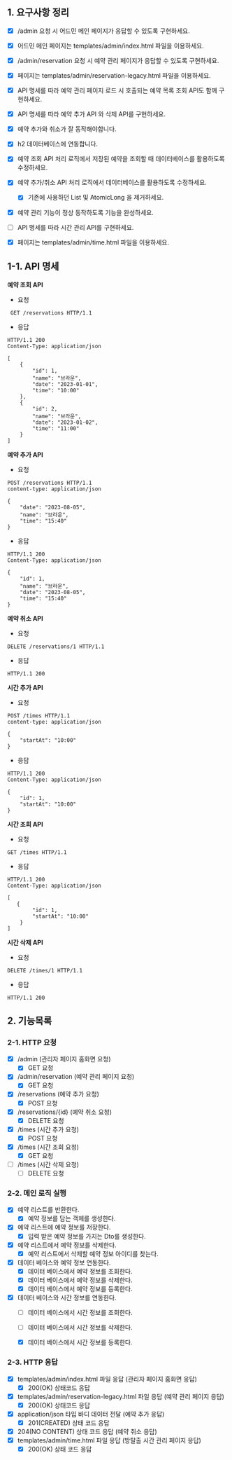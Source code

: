 ## 1. 요구사항 정리
- [x] /admin 요청 시 어드민 메인 페이지가 응답할 수 있도록 구현하세요.
- [x] 어드민 메인 페이지는 templates/admin/index.html 파일을 이용하세요.
- [x] /admin/reservation 요청 시 예약 관리 페이지가 응답할 수 있도록 구현하세요.
- [x] 페이지는 templates/admin/reservation-legacy.html 파일을 이용하세요.
- [x] API 명세를 따라 예약 관리 페이지 로드 시 호출되는 예약 목록 조회 API도 함께 구현하세요.
- [x] API 명세를 따라 예약 추가 API 와 삭제 API를 구현하세요.
- [x] 예약 추가와 취소가 잘 동작해야합니다.
- [x] h2 데이터베이스에 연동합니다.
- [x] 예약 조회 API 처리 로직에서 저장된 예약을 조회할 때 데이터베이스를 활용하도록 수정하세요.
- [x] 예약 추가/취소 API 처리 로직에서 데이터베이스를 활용하도록 수정하세요. 
  - [x] 기존에 사용하던 List 및 AtomicLong 을 제거하세요.
- [x] 예약 관리 기능이 정상 동작하도록 기능을 완성하세요.
- [ ] API 명세를 따라 시간 관리 API를 구현하세요.
- [x] 페이지는 templates/admin/time.html 파일을 이용하세요.



## 1-1. API 명세 
**예약 조회 API**
- 요청
```
 GET /reservations HTTP/1.1
```
- 응답 
```
HTTP/1.1 200 
Content-Type: application/json

[
    {
        "id": 1,
        "name": "브라운",
        "date": "2023-01-01",
        "time": "10:00"
    },
    {
        "id": 2,
        "name": "브라운",
        "date": "2023-01-02",
        "time": "11:00"
    }
]

```

**예약 추가 API**

- 요청
```
POST /reservations HTTP/1.1
content-type: application/json

{
    "date": "2023-08-05",
    "name": "브라운",
    "time": "15:40"
}
```
- 응답 

```
HTTP/1.1 200 
Content-Type: application/json

{
    "id": 1,
    "name": "브라운",
    "date": "2023-08-05",
    "time": "15:40"
}
```

**예약 취소 API**
- 요청
```
DELETE /reservations/1 HTTP/1.1
```
- 응답
```
HTTP/1.1 200
```

**시간 추가 API**
- 요청
```
POST /times HTTP/1.1
content-type: application/json

{
    "startAt": "10:00"
}
```

- 응답
```
HTTP/1.1 200
Content-Type: application/json

{
    "id": 1,
    "startAt": "10:00"
}

```

**시간 조회 API**
- 요청
```
GET /times HTTP/1.1
```

- 응답
```
HTTP/1.1 200 
Content-Type: application/json

[
   {
        "id": 1,
        "startAt": "10:00"
    }
]
```

**시간 삭제 API**

- 요청
```
DELETE /times/1 HTTP/1.1
```
- 응답
```
HTTP/1.1 200
```

## 2. 기능목록

### 2-1. HTTP 요청
- [x] /admin (관리자 페이지 홈화면 요청) 
  - [x] GET 요청
- [x] /admin/reservation (예약 관리 페이지 요청)
  - [x] GET 요청
- [x] /reservations (예약 추가 요청)
  - [x] POST 요청 
- [x] /reservations/{id} (예약 취소 요청)
  - [x] DELETE 요청
- [x] /times (시간 추가 요청)
  - [x] POST 요청
- [x] /times (시간 조회 요청)
  - [x] GET 요청
- [ ] /times (시간 삭제 요청)
  - [ ] DELETE 요청

### 2-2. 메인 로직 실행
- [x] 예약 리스트를 반환한다.
  - [x] 예약 정보를 담는 객체를 생성한다.
- [x] 예약 리스트에 예약 정보를 저장한다.
  - [x] 입력 받은 예약 정보를 가지는 Dto를 생성한다.
- [x] 예약 리스트에서 예약 정보를 삭제한다.
  - [x] 예약 리스트에서 삭제할 예약 정보 아이디를 찾는다.
- [x] 데이터 베이스와 예약 정보 연동한다.
  - [x] 데이터 베이스에서 예약 정보를 조회한다.
  - [x] 데이터 베이스에서 예약 정보를 삭제한다.
  - [x] 데이터 베이스에서 예약 정보를 등록한다.
- [x] 데이터 베이스와 시간 정보를 연동한다.
  - [ ] 데이터 베이스에서 시간 정보를 조회한다.
  - [ ] 데이터 베이스에서 시간 정보를 삭제한다.
  - [x] 데이터 베이스에서 시간 정보를 등록한다.


### 2-3. HTTP 응답
- [x] templates/admin/index.html 파일 응답 (관리자 페이지 홈화면 응답)
  - [x] 200(OK) 상태코드 응답
- [x] templates/admin/reservation-legacy.html 파일 응답 (예약 관리 페이지 응답)
  - [x] 200(OK) 상태코드 응답
- [x] application/json 타입 바디 데이터 전달 (예약 추가 응답)
  - [x] 201(CREATED) 상태 코드 응답
- [x] 204(NO CONTENT) 상태 코드 응답 (예약 취소 응답)
- [x] templates/admin/time.html 파일 응답 (방탈출 시간 관리 페이지 응답)
  - [x] 200(OK) 상태 코드 응답
